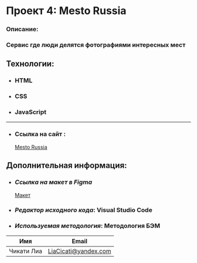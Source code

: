 # Проект 4: Mesto Russia

### Oписание:

### Cервис где люди делятся фотографиями интересных мест

## Технологии:

- ### HTML
- ### CSS
- ### JavaScript

---

- ### Ссылка на сайт :
  [ Mesto Russia ](https://liacicati.github.io/mesto/)

## Дополнительная информация:

- ### _Ссылка на макет в Figma_
  [ Макет ](https://www.figma.com/file/StZjf8HnoeLdiXS7dYrLAh/JavaScript.-Sprint-4)
- ### _Редактор исходного кода_: Visual Studio Code
- ### _Используемая методология_: Методология БЭМ

| Имя        | Email                |
| ---------- | -------------------- |
| Чикати Лиа | LiaCicati@yandex.com |
